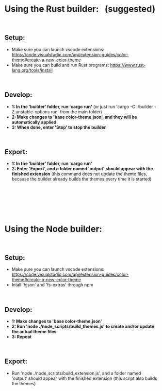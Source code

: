 # Using the Rust builder: &nbsp; (suggested)

<br>

## Setup:

- Make sure you can launch vscode extensions: https://code.visualstudio.com/api/extension-guides/color-theme#create-a-new-color-theme
- Make sure you can build and run Rust programs: https://www.rust-lang.org/tools/install

<br>

## Develop:

- **1: In the 'builder' folder, run 'cargo run'** (or just run 'cargo -C ./builder -Z unstable-options run' from the main folder)
- **2: Make changes to 'base color-theme.json', and they will be automatically applied**
- **3: When done, enter 'Stop' to stop the builder**

<br>

## Export:

- **1: In the 'builder' folder, run 'cargo run'**
- **2: Enter 'Export', and a folder named 'output' should appear with the finished extension** (this command does not update the theme files, because the builder already builds the themes every time it is started)

<br>
<br>
<br>
<br>
<br>

# Using the Node builder:

<br>

## Setup:

- Make sure you can launch vscode extensions: https://code.visualstudio.com/api/extension-guides/color-theme#create-a-new-color-theme
- Intall 'hjson' and 'fs-extras' through npm

<br>

## Develop:

- **1: Make changes to 'base color-theme.json'**
- **2: Run 'node ./node_scripts/build_themes.js' to create and/or update the actual theme files**
- **3: Repeat**

<br>

## Export:

- Run 'node ./node_scripts/build_extension.js', and a folder named 'output' should appear with the finished extension (this script also builds the themes)
